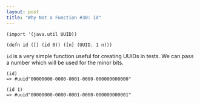 ```yaml
---
layout: post
title: "Why Not a Function #30: id"
---
```


	(import '(java.util UUID))

	(defn id ([] (id 0)) ([n] (UUID. 1 n)))

`id` is a very simple function useful for creating UUIDs in tests. We can pass a number which will be used for the minor bits.
    
	(id)
	=> #uuid"00000000-0000-0001-0000-000000000000"

	(id 1)
	=> #uuid"00000000-0000-0001-0000-000000000001"

